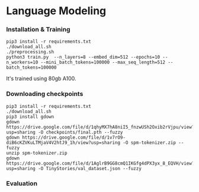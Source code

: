 # Language Modeling


### Installation & Training 

```shell
pip3 install -r requirements.txt
./download_all.sh
./preprocessing.sh
python3 train.py  --n_layers=8 --embed_dim=512 --epochs=10 --n_workers=10 --mini_batch_tokens=100000 --max_seq_length=512 --batch_tokens=100000 
```

It's trained using 80gb A100.

### Downloading checkpoints

```shell
pip3 install -r requirements.txt
./download_all.sh
pip3 install gdown
gdown https://drive.google.com/file/d/1qhyMX7hA8niI5_fnzwUSh2Oxib2rVjpu/view?usp=sharing -O checkpoints/final.pth --fuzzy
gdown https://drive.google.com/file/d/1v7rO9-diB6cKZVKuLTMjaV4V2htJ9_1h/view?usp=sharing -O spm-tokenizer.zip --fuzzy
unzip spm-tokenizer.zip
gdown https://drive.google.com/file/d/1AglrB9GG8cmQ1IKGfg4dPX3yx_8_EQVH/view?usp=sharing -O TinyStories/val_dataset.json --fuzzy
```

### Evaluation

